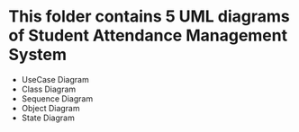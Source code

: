 <h1>This folder contains 5 UML diagrams of Student Attendance Management System</h1>
<ul>
  <li>UseCase Diagram </li>
  <li>Class Diagram </li>
  <li>Sequence Diagram </li>
  <li>Object Diagram </li>
  <li>State Diagram</li>
</ul>

